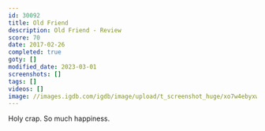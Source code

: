 ```yaml
---
id: 30092
title: Old Friend
description: Old Friend - Review
score: 70
date: 2017-02-26
completed: true
goty: []
modified_date: 2023-03-01
screenshots: []
tags: []
videos: []
image: //images.igdb.com/igdb/image/upload/t_screenshot_huge/xo7w4ebyxwu3s2sq8wbd.jpg
---
```

Holy crap. So much happiness.